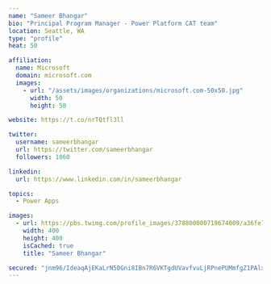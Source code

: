 ```yaml
---
name: "Sameer Bhangar"
bio: "Principal Program Manager - Power Platform CAT team"
location: Seattle, WA
type: "profile"
heat: 50

affiliation:
  name: Microsoft
  domain: microsoft.com
  images:
    - url: "/assets/images/organizations/microsoft.com-50x50.jpg"
      width: 50
      height: 50

website: https://t.co/nrTQtfl3ll

twitter:
  username: sameerbhangar
  url: https://twitter.com/sameerbhangar
  followers: 1060

linkedin:
  url: https://www.linkedin.com/in/sameerbhangar

topics:
  - Power Apps

images:
  - url: https://pbs.twimg.com/profile_images/378800000719674009/a36fe7ddfab1778b76e5793772e43798_400x400.jpeg
    width: 400
    height: 400
    isCached: true
    title: "Sameer Bhangar"

secured: "jnm96/IdeaqAjEKaLrN50Gni8IBn7R6VKTgdUVavfvuLjRPnePUMmfgZ1PAlxQmyHuWq1A/JJalF4AarOOyA80fXybIo/AOmw628iy8FT4PeVuj0ID2u8VicO8cUmMlRORsdDAnd76z5NSf0EGi0R8Z+8pyswmF5MxY+ox1zemts1i1rSKe1uzT7vc5HOHJL5GmXHGiRkMNZ7jZKTvjJcFwWG+TFp71KYPEZOu7hEGUn6ev/lKbbkJ/+IzmhGn93hfhSx1EltzRSd+7FomS1Hcr1BUboLXQhtM9nvUMrZMtHjHCr+jafEltHTOq3cRVN8z9qBcAQMu6jUH8iEgVT64Ecagb3xjEFirfvlG98TD7fAutWU0ErlIU4X9GuR21+EoHlLLz3Vc1YZ20H/sqeN+dWMaTpWXlVINeuBZXWU24=;vJCrLZwiubGmcCX2q5i8pg=="
---
```



